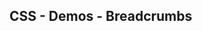 ## CSS - Demos - Breadcrumbs

<script type="module" src="/web_components/js/css/demos/WebC__CSS__Demo__Breadcrumbs.mjs"></script>

<webc-container>
    <webc-css-demo-breadcrumbs        ></webc-css-demo-breadcrumbs> 
    <webc-css-demo-breadcrumbs no-css ></webc-css-demo-breadcrumbs>
    
</webc-container>